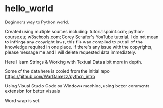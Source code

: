 # hello_world
Beginners way to Python world.

Created using multiple sources including: tutorialspoint.com; python-course.eu; w3schools.com; Corey Schafer's YouTube tutorial. I do not mean to infringe any copyright laws, this file was compiled to put all of the knowledge required in one place. If there's any issue with the copyrights, please message me and I will delete requested data immediately.

Here I learn Strings & Working with Textual Data a bit more in depth.

Some of the data here is copied from the initial repo https://github.com/WarGamezz/python_intro

Using Visual Studio Code on Windows machine, using better comments extension for better visuals

Word wrap is set.
